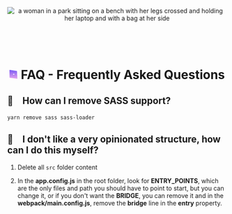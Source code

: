 <p align="center">
  <img src="./images/faq.svg" alt="a woman in a park sitting on a bench with her legs crossed and holding her laptop and with a bag at her side" width="60%" />
</p>

<br />
<br />
<br />

<h1 align="center"><img src="./images/bullet.svg" width="20" /> FAQ - Frequently Asked Questions</h1>

## 🤔 How can I remove SASS support?
```bash
yarn remove sass sass-loader  
```

## 🤔 I don't like a very opinionated structure, how can I do this myself?
1. Delete all `src` folder content

2. In the **app.config.js** in the root folder, look for **ENTRY_POINTS**, which are the only files and path you should have to point to start, but you can change it, or if you don't want the **BRIDGE**, you can remove it and in the **webpack/main.config.js**, remove the **bridge** line in the **entry** property.

